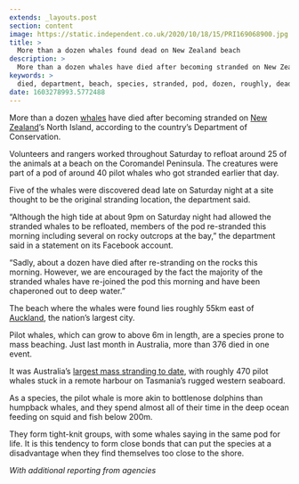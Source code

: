 ```yaml
--- 
extends: _layouts.post 
section: content 
image: https://static.independent.co.uk/2020/10/18/15/PRI169068900.jpg 
title: > 
  More than a dozen whales found dead on New Zealand beach 
description: > 
  More than a dozen whales have died after becoming stranded on New Zealand’s North Island, according to the country’s Department of Conservation.The creatures were part of a pod of around 40 pilot whales who got stranded earlier that day.Five of the whales were discovered dead late on Saturday night at a site thought to be the original stranding location, the department said.Pilot whales, which can grow to above 6m in length, are a species prone to mass beaching.It was Australia’s largest mass stranding to date, with roughly 470 pilot whales stuck in a remote harbour on Tasmania’s rugged western seaboard. 
keywords: > 
  died, department, beach, species, stranded, pod, dozen, roughly, dead, zealand, whales, pilot, stranding, morning 
date: 1603278993.5772488 
--- 
```

<div><p class="sc-pHJJA iocNwz above-article-prompt-donations"></p><p>More than a dozen <a href="https://www.independent.co.uk/topic/whales">whales</a> have died after becoming stranded on <a href="https://www.independent.co.uk/topic/new-zealand">New Zealand</a>&#8217;s North Island, according to the country&#8217;s Department of Conservation.</p><p>Volunteers and rangers worked throughout Saturday to refloat around 25 of the animals at a beach on the Coromandel Peninsula. The creatures were part of a pod of around 40 pilot whales who got stranded earlier that day.</p><p></p><p>Five of the whales were discovered dead late on Saturday night at a site thought to be the original stranding location, the department said.</p><p id="article-im-prompt"></p><p>&#8220;Although the high tide at about 9pm on Saturday night had allowed the stranded whales to be refloated, members of the pod re-stranded this morning including several on rocky outcrops at the bay,&#8221; the department said in a statement on its Facebook account.</p><p></p><p></p><p>&#8220;Sadly, about a dozen have died after re-stranding on the rocks this morning. However, we are encouraged by the fact the majority of the stranded whales have re-joined the pod this morning and have been chaperoned out to deep water.&#8221;&#160;</p><p>The beach where the whales were found lies roughly 55km east of <a href="https://www.independent.co.uk/topic/auckland">Auckland</a>, the nation&#8217;s largest city.</p><p id="taboola-carousel-thumbnails"></p><p>Pilot whales, which can grow to above 6m in length, are a species prone to mass beaching. Just last month in Australia, more than 376 died in one event.</p><p>It was Australia&#8217;s <a href="https://www.independent.co.uk/news/70-whales-rescued-australias-worst-mass-beaching-western-australia-whales-pilot-whales-mass-mass-b565866.html">largest mass stranding to date</a>, with roughly 470 pilot whales stuck in a remote harbour on Tasmania&#8217;s rugged western seaboard.</p><p>As a species, the pilot whale is more akin to bottlenose dolphins than humpback whales, and they spend almost all of their time in the deep ocean feeding on squid and fish below 200m.</p><p>They form tight-knit groups, with some whales saying in the same pod for life. It is this tendency to form close bonds that can put the species at a disadvantage when they find themselves too close to the shore.&#160;</p><p></p><p><i>With additional reporting from agencies</i></p><p class="sc-ptCms fzKffT"></p></div>